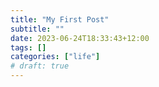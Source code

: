```yaml
---
title: "My First Post"
subtitle: ""
date: 2023-06-24T18:33:43+12:00
tags: []
categories: ["life"]
# draft: true
---
```


<!--more-->
